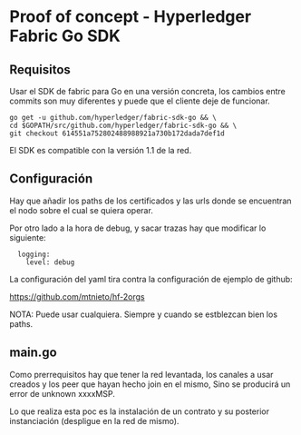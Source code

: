 # Proof of concept - Hyperledger Fabric Go SDK

## Requisitos ##
Usar el SDK de fabric para Go en una versión concreta, los cambios entre commits son muy diferentes y puede que el cliente deje de funcionar.

```
go get -u github.com/hyperledger/fabric-sdk-go && \
cd $GOPATH/src/github.com/hyperledger/fabric-sdk-go && \
git checkout 614551a752802488988921a730b172dada7def1d
```

El SDK es compatible con la versión 1.1 de la red.
## Configuración ##

Hay que añadir los paths de los certificados y las urls donde se encuentran el nodo sobre el cual se quiera operar.

Por otro lado a la hora de debug, y sacar trazas hay que modificar lo siguiente:

```
  logging:
    level: debug
```

La configuración del yaml tira contra la configuración de ejemplo de github:

https://github.com/mtnieto/hf-2orgs

NOTA: Puede usar cualquiera. Siempre y cuando se estblezcan bien los paths.

## main.go ##

Como prerrequisitos hay que tener la red levantada, los canales a usar creados y los peer que hayan hecho join en el mismo, Sino se producirá un error de unknown xxxxMSP.

Lo que realiza esta poc es la instalación de un contrato y su posterior instanciación (despligue en la red de mismo).


